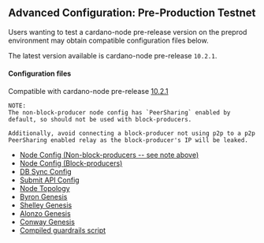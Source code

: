 ## Advanced Configuration: Pre-Production Testnet

Users wanting to test a cardano-node pre-release version on the preprod
environment may obtain compatible configuration files below.

The latest version available is cardano-node pre-release `10.2.1`.

#### Configuration files

Compatible with cardano-node pre-release [10.2.1](https://github.com/IntersectMBO/cardano-node/releases/tag/10.2.1)

```
NOTE:
The non-block-producer node config has `PeerSharing` enabled by
default, so should not be used with block-producers.

Additionally, avoid connecting a block-producer not using p2p to a p2p
PeerSharing enabled relay as the block-producer's IP will be leaked.
```

- [Node Config (Non-block-producers -- see note above)](environments-pre/preprod/config.json)
- [Node Config (Block-producers)](environments-pre/preprod/config-bp.json)
- [DB Sync Config](environments-pre/preprod/db-sync-config.json)
- [Submit API Config](environments-pre/preprod/submit-api-config.json)
- [Node Topology](environments-pre/preprod/topology.json)
- [Byron Genesis](environments-pre/preprod/byron-genesis.json)
- [Shelley Genesis](environments-pre/preprod/shelley-genesis.json)
- [Alonzo Genesis](environments-pre/preprod/alonzo-genesis.json)
- [Conway Genesis](environments-pre/preprod/conway-genesis.json)
- [Compiled guardrails script](environments-pre/preprod/guardrails-script.plutus)
